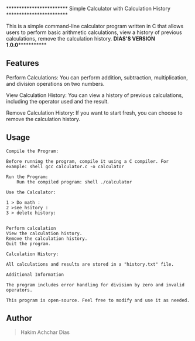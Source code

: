 ************************ Simple Calculator with Calculation History ************************
                                     
This is a simple command-line calculator program written in C that allows users to perform basic arithmetic calculations, view a history of previous calculations, remove the calculation history.
****************************************DIAS'S VERSION 1.0.0***************************************************
## Features

Perform Calculations: You can perform addition, subtraction, multiplication, and  division operations on two numbers.

View Calculation History: You can view a history of previous calculations, including the operator used and the result.

Remove Calculation History: If you want to start fresh, you can choose to remove the calculation history.

## Usage

    Compile the Program:

    Before running the program, compile it using a C compiler. For example: shell gcc calculator.c -o calculator

    Run the Program:
        Run the compiled program: shell ./calculator

    Use the Calculator:

    1 > Do math :
    2 >see hsitory :
    3 > delete history:


    Perform calculation
    View the calculation history.
    Remove the calculation history.
    Quit the program.

    Calculation History:

    All calculations and results are stored in a "history.txt" file.

    Additional Information

    The program includes error handling for division by zero and invalid operators.

    This program is open-source. Feel free to modify and use it as needed.

## Author

 > Hakim 
 > Achchar
 > Dias

